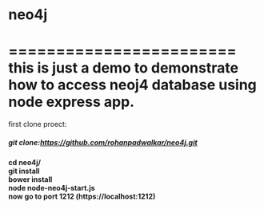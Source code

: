 # neo4j
========================
this is just a demo to demonstrate how to access neoj4 database using node express app.
========================
first clone proect:<h5>git clone:https://github.com/rohanpadwalkar/neo4j.git</h5>

<strong>
cd neo4j/</br>
git install</br>
bower install</br>
node node-neo4j-start.js</br>
now go to port 1212 (https://localhost:1212)</br>
</strong>

